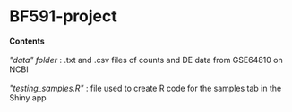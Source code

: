 # BF591-project

**Contents** <br>
<br>
*"data" folder* : .txt and .csv files of counts and DE data from GSE64810 on NCBI <br>
<br>
*"testing_samples.R"* : file used to create R code for the samples tab in the Shiny app

